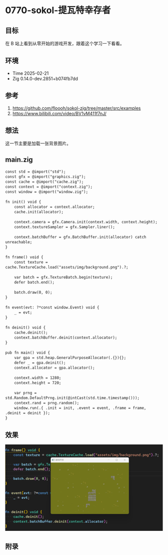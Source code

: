 # 0770-sokol-提瓦特幸存者

## 目标

在 B 站上看到从零开始的游戏开发，跟着这个学习一下看看。

## 环境

- Time 2025-02-21
- Zig 0.14.0-dev.2851+b074fb7dd

## 参考

1. <https://github.com/floooh/sokol-zig/tree/master/src/examples>
2. <https://www.bilibili.com/video/BV1vM411f7nJ/>

## 想法

这一节主要是加载一张背景图片。

## main.zig

```zig
const std = @import("std");
const gfx = @import("graphics.zig");
const cache = @import("cache.zig");
const context = @import("context.zig");
const window = @import("window.zig");

fn init() void {
    const allocator = context.allocator;
    cache.init(allocator);

    context.camera = gfx.Camera.init(context.width, context.height);
    context.textureSampler = gfx.Sampler.liner();

    context.batchBuffer = gfx.BatchBuffer.init(allocator) catch unreachable;
}

fn frame() void {
    const texture = cache.TextureCache.load("assets/img/background.png").?;

    var batch = gfx.TextureBatch.begin(texture);
    defer batch.end();

    batch.draw(0, 0);
}

fn event(evt: ?*const window.Event) void {
    _ = evt;
}

fn deinit() void {
    cache.deinit();
    context.batchBuffer.deinit(context.allocator);
}

pub fn main() void {
    var gpa = std.heap.GeneralPurposeAllocator(.{}){};
    defer _ = gpa.deinit();
    context.allocator = gpa.allocator();

    context.width = 1280;
    context.height = 720;

    var prng = std.Random.DefaultPrng.init(@intCast(std.time.timestamp()));
    context.rand = prng.random();
    window.run(.{ .init = init, .event = event, .frame = frame, .deinit = deinit });
}
```

## 效果

![加载背景图片][1]

[1]: images/sokol033.png

## 附录
